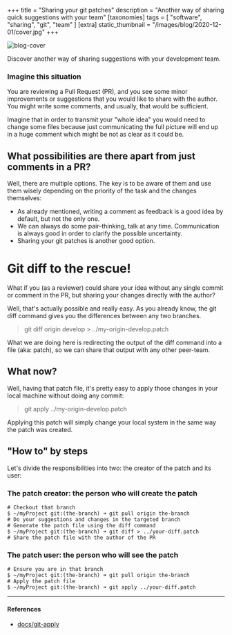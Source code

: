 +++
title = "Sharing your git patches"
description = "Another way of sharing quick suggestions with your team"
[taxonomies]
tags = [ "software", "sharing", "git", "team" ]
[extra]
static_thumbnail = "/images/blog/2020-12-01/cover.jpg"
+++

![blog-cover](/images/blog/2020-12-01/cover.jpg)

Discover another way of sharing suggestions with your development team.

<!-- more -->

### Imagine this situation

You are reviewing a Pull Request (PR), and you see some minor improvements or suggestions that you would like to share with the author. You might write some comments, and usually, that would be sufficient.

Imagine that in order to transmit your "whole idea" you would need to change some files because just communicating the full picture will end up in a huge comment which might be not as clear as it could be.

## What possibilities are there apart from just comments in a PR?

Well, there are multiple options. The key is to be aware of them and use them wisely depending on the priority of the task and the changes themselves:
- As already mentioned, writing a comment as feedback is a good idea by default, but not the only one.
- We can always do some pair-thinking, talk at any time. Communication is always good in order to clarify the possible uncertainty.
- Sharing your git patches is another good option.

# Git diff to the rescue!

What if you (as a reviewer) could share your idea without any single commit or comment in the PR, but sharing your changes directly with the author?

Well, that's actually possible and really easy. As you already know, the git diff command gives you the differences between any two branches.

> git diff origin develop > ../my-origin-develop.patch

What we are doing here is redirecting the output of the diff command into a file (aka: patch), so we can share that output with any other peer-team.

## What now?

Well, having that patch file, it's pretty easy to apply those changes in your local machine without doing any commit:

> git apply ../my-origin-develop.patch

Applying this patch will simply change your local system in the same way the patch was created.

## "How to" by steps

Let's divide the responsibilities into two: the creator of the patch and its user:

### The patch creator: the person who will create the patch

```
# Checkout that branch
$ ~/myProject git:(the-branch) ➜ git pull origin the-branch
# Do your suggestions and changes in the targeted branch
# Generate the patch file using the diff command
$ ~/myProject git:(the-branch) ➜ git diff > ../your-diff.patch
# Share the patch file with the author of the PR
```

### The patch user: the person who will see the patch

```
# Ensure you are in that branch
$ ~/myProject git:(the-branch) ➜ git pull origin the-branch
# Apply the patch file
$ ~/myProject git:(the-branch) ➜ git apply ../your-diff.patch
```

---

#### References

- [docs/git-apply](https://git-scm.com/docs/git-apply)
